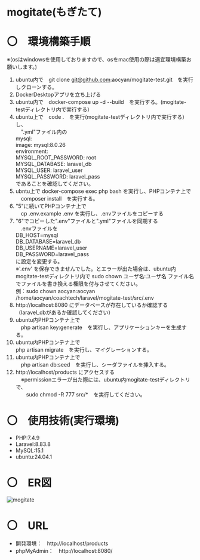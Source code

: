 # mogitate(もぎたて)
# 〇　環境構築手順  
※(osはwindowsを使用しておりますので、osをmac使用の際は適宜環境構築お願いします。)
1. ubuntu内で　git clone git@github.com:aocyan/mogitate-test.git　を実行しクローンする。
2. DockerDesktopアプリを立ち上げる
3. ubuntu内で　docker-compose up -d --build　を実行する。(mogitate-testディレクトリ内で実行する）
4. ubuntu上で　code .　を実行(mogitate-testディレクトリ内で実行する）し、  
　".yml"ファイル内の  
    mysql:  
        image: mysql:8.0.26  
        environment:  
            MYSQL_ROOT_PASSWORD: root  
            MYSQL_DATABASE: laravel_db  
            MYSQL_USER: laravel_user  
            MYSQL_PASSWORD: laravel_pass  
であることを確認してください。
6. ubntu上で docker-compose exec php bash を実行し、PHPコンテナ上で  
　composer install　を実行する。
7. "5"に続いてPHPコンテナ上で  
　cp .env.example .env を実行し、.envファイルをコピーする
8. "6"でコピーした".env"ファイルと".yml"ファイルを同期する  
　.envファイルを  
     DB_HOST=mysql  
     DB_DATABASE=laravel_db  
     DB_USERNAME=laravel_user  
     DB_PASSWORD=laravel_pass  
 に設定を変更する。  
 ※'.env' を保存できませんでした。とエラーが出た場合は、ubuntu内mogitate-testディレクトリ内で
   sudo chown ユーザ名:ユーザ名 ファイル名　でファイルを書き換える権限を付与させてください。  
   例：sudo chown aocyan:aocyan /home/aocyan/coachtech/laravel/mogitate-test/src/.env
9. http://localhost:8080 にデータベースが存在しているか確認する（laravel_dbがあるか確認してください）
10. ubuntu内PHPコンテナ上で  
　php artisan key:generate　を実行し、アプリケーションキーを生成する。  
11. ubuntu内PHPコンテナ上で  
  php artisan migrate　を実行し、マイグレーションする。
12. ubuntu内PHPコンテナ上で  
　php artisan db:seed　を実行し、シーダファイルを挿入する。
13. http://localhost/products にアクセスする  
　※permissionエラーが出た際には、ubuntu内mogitate-testディレクトリで、  
 　　sudo chmod -R 777 src/*　を実行してください。

# 〇　使用技術(実行環境)
* PHP:7.4.9
* Laravel:8.83.8
* MySQL:15.1
* ubuntu:24.04.1

# 〇　ER図
![mogitate](https://github.com/user-attachments/assets/29900040-1df8-4889-8dec-2b01fc6abf6c)



# 〇　URL
* 開発環境：　http://localhost/products
* phpMyAdmin：　http://localhost:8080/
